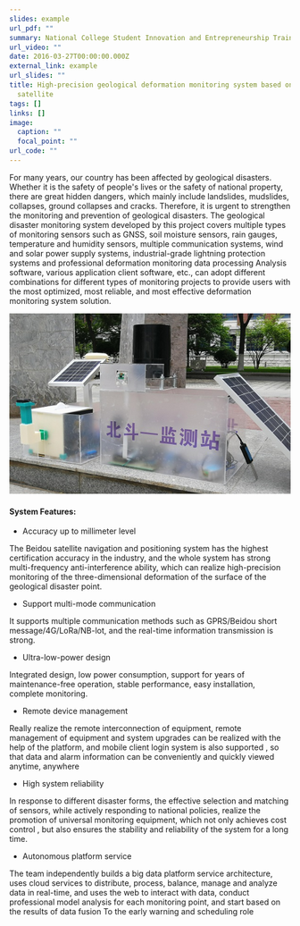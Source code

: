 ```yaml
---
slides: example
url_pdf: ""
summary: National College Student Innovation and Entrepreneurship Training Project.
url_video: ""
date: 2016-03-27T00:00:00.000Z
external_link: example
url_slides: ""
title: High-precision geological deformation monitoring system based on Beidou
  satellite
tags: []
links: []
image:
  caption: ""
  focal_point: ""
url_code: ""
---
```

For many years, our country has been affected by geological disasters. Whether it is the safety of people's lives or the safety of national property, there are great hidden dangers, which mainly include landslides, mudslides, collapses, ground collapses and cracks. Therefore, it is urgent to strengthen the monitoring and prevention of geological disasters. The geological disaster monitoring system developed by this project covers multiple types of monitoring sensors such as GNSS, soil moisture sensors, rain gauges, temperature and humidity sensors, multiple communication systems, wind and solar power supply systems, industrial-grade lightning protection systems and professional deformation monitoring data processing Analysis software, various application client software, etc., can adopt different combinations for different types of monitoring projects to provide users with the most optimized, most reliable, and most effective deformation monitoring system solution.

![](img_20200815_162457.jpg "Physical map of data acquisition layer")





#### **System Features:**

* Accuracy up to millimeter level

The Beidou satellite navigation and positioning system has the highest certification accuracy in the industry, and the whole system has strong multi-frequency anti-interference ability, which can realize high-precision monitoring of the three-dimensional deformation of the surface of the geological disaster point.

* Support multi-mode communication

It supports multiple communication methods such as GPRS/Beidou short message/4G/LoRa/NB-lot, and the real-time information transmission is strong.

* Ultra-low-power design

Integrated design, low power consumption, support for years of maintenance-free operation, stable performance, easy installation, complete monitoring.

* Remote device management

Really realize the remote interconnection of equipment, remote management of equipment and system upgrades can be realized with the help of the platform, and mobile client login system is also supported , so that data and alarm information can be conveniently and quickly viewed anytime, anywhere

* High system reliability

In response to different disaster forms, the effective selection and matching of sensors, while actively responding to national policies, realize the promotion of universal monitoring equipment, which not only achieves cost control , but also ensures the stability and reliability of the system for a long time.

* Autonomous platform service

The team independently builds a big data platform service architecture, uses cloud services to distribute, process, balance, manage and analyze data in real-time, and uses the web to interact with data, conduct professional model analysis for each monitoring point, and start based on the results of data fusion To the early warning and scheduling role